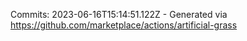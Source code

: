 Commits: 2023-06-16T15:14:51.122Z - Generated via https://github.com/marketplace/actions/artificial-grass
<br>
